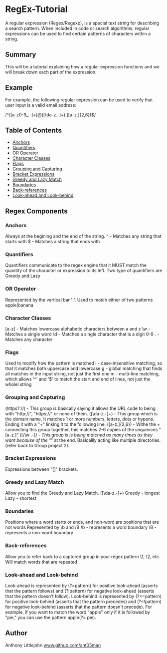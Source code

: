 # RegEx-Tutorial

A regular expression (Regex/Regexp), is a special text string for describing a search pattern. When included in code or search algorithms, regular expressions can be used to find certain patterns of characters within a string.

## Summary

This will be a tutorial explaining how a regular expression functions and we will break down each part of the expression.

## Example

For example, the following regular expression can be used to verify that user input is a valid email address:

/^([a-z0-9_\.-]+)@([\da-z\.-]+)\.([a-z\.]{2,6})$/

## Table of Contents

- [Anchors](#anchors)
- [Quantifiers](#quantifiers)
- [OR Operator](#or-operator)
- [Character Classes](#character-classes)
- [Flags](#flags)
- [Grouping and Capturing](#grouping-and-capturing)
- [Bracket Expressions](#bracket-expressions)
- [Greedy and Lazy Match](#greedy-and-lazy-match)
- [Boundaries](#boundaries)
- [Back-references](#back-references)
- [Look-ahead and Look-behind](#look-ahead-and-look-behind)

## Regex Components

### Anchors
Always at the begining and the end of the string.
^ - Matches any string that starts with
$ - Matches a string that ends with

### Quantifiers
Quantifiers communicate to the regex engine that it MUST match the quantity of the character or expression to its left. Two type of quantifiers are Greedy and Lazy

### OR Operator
Represented by the vertical bar '|'. Used to match either of two patterns
apple|banana

### Character Classes
[a-z] - Matches lowercase alphabetic characters between a and z
\w - Matches a single word
\d - Matches a single character that is a digit 0-9
. - Matches any character

### Flags
Used to modify how the pattern is matched
i - case-insensitive matching, so that it matches both uppercase and lowercase
g - global matching that finds all matches in the input string, not just the first one
m - multi-line matching, which allows '^' and '$'  to match the start and end of lines, not just the wholel string

### Grouping and Capturing
(https?:\/\/) - This group is basically saying it allows the URL code to being with "http://", "https://" or none of them.
([\da-z\.-]+) - This group which is the domain name. It matches 1 or more numbers, letters, dots or hypens. Ending it with a "+" linking it to the following line.
([a-z\.]{2,6}) - Withe the + connecting this group together, this matches 2-6 copies of the sequences "[a-z\.]"
([\/\w \.-]*) - This group is is being matched as many times as they want because of the "*" at the end. Basicallly acting like multiple directories. (refer back to Group project 2).

### Bracket Expressions
Expressions between "[]" brackets.

### Greedy and Lazy Match
Allow you to find the Greedy and Lazy Match.
([\da-z\.-]+) 
Greedy - longest
Lazy - shortest
### Boundaries
Positions where a word starts or ends, and non-word are positions that are not words
Represented by \b and /B
/b - represents a word boundary
\B - represents a non-word boundary

### Back-references
Allow you to refer back to a captured group in your regex pattern
\1, \2, etc.
Will match words that are repeated

### Look-ahead and Look-behind
Look-ahead is represented by (?=pattern) for positive look-ahead (asserts that the pattern follows) and (?!pattern) for negative look-ahead (asserts that the pattern doesn't follow).
Look-behind is represented by (?<=pattern) for positive look-behind (asserts that the pattern precedes) and (?<!pattern) for negative look-behind (asserts that the pattern doesn't precede).
For example, if you want to match the word "apple" only if it is followed by "pie," you can use the pattern apple(?= pie).

## Author
Anthony Littlejohn
www.github.com/ant05man
